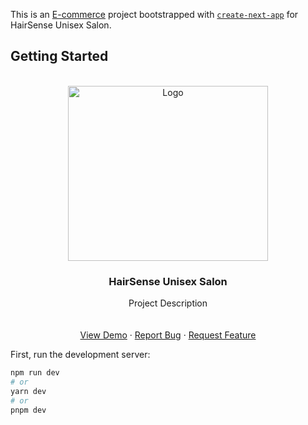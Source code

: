 This is an [E-commerce](https://hair-sense-frontend.vercel.app/) project bootstrapped with [`create-next-app`](https://github.com/vercel/next.js/tree/canary/packages/create-next-app) for HairSense Unisex Salon.

## Getting Started

<!-- PROJECT LOGO -->
<br />
<div align="center">
  <a href="https://github.com/iamclement1/hair_sense_frontend.git">
    <img src="https://www.hairsenseretail.com/images/Hairsense-logo.svg" alt="Logo" width="320" height="280">
  </a>

<h3 align="center" fontSize="65px">HairSense Unisex Salon</h3>

  <p align="center">
    Project Description
    <br />
    <br />
    <br />
    <a href="https://github.com/github_username/repo_name">View Demo</a>
    ·
    <a href="https://github.com/github_username/repo_name/issues">Report Bug</a>
    ·
    <a href="https://github.com/github_username/repo_name/issues">Request Feature</a>
  </p>
</div>

First, run the development server:

```bash
npm run dev
# or
yarn dev
# or
pnpm dev
```